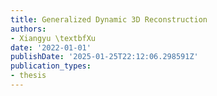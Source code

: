 ```yaml
---
title: Generalized Dynamic 3D Reconstruction
authors:
- Xiangyu \textbfXu
date: '2022-01-01'
publishDate: '2025-01-25T22:12:06.298591Z'
publication_types:
- thesis
---
```

